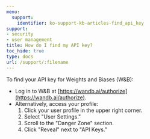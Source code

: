 ```yaml
---
menu:
  support:
    identifier: ko-support-kb-articles-find_api_key
support:
- security
- user management
title: How do I find my API key?
toc_hide: true
type: docs
url: /support/:filename
---
```


To find your API key for Weights and Biases (W&B):

- Log in to W&B at [https://wandb.ai/authorize](https://wandb.ai/authorize).
- Alternatively, access your profile:
  1. Click your user profile in the upper right corner.
  2. Select "User Settings."
  3. Scroll to the "Danger Zone" section.
  4. Click "Reveal" next to "API Keys."